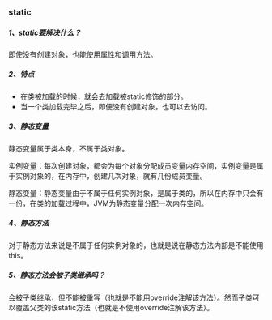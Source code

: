 ### static

##### 1、static要解决什么？

即使没有创建对象，也能使用属性和调用方法。

##### 2、特点

* 在类被加载的时候，就会去加载被static修饰的部分。
* 当一个类加载完毕之后，即便没有创建对象，也可以去访问。

##### 3、静态变量

静态变量属于类本身，不属于类对象。

实例变量：每次创建对象，都会为每个对象分配成员变量内存空间，实例变量是属于实例对象的，在内存中，创建几次对象，就有几份成员变量。

静态变量：静态变量由于不属于任何实例对象，是属于类的，所以在内存中只会有一份，在类的加载过程中，JVM为静态变量分配一次内存空间。

##### 4、静态方法

对于静态方法来说是不属于任何实例对象的，也就是说在静态方法内部是不能使用this。

##### 5、静态方法会被子类继承吗？

会被子类继承，但不能被重写（也就是不能用override注解该方法）。然而子类可以覆盖父类的该static方法（也就是不使用override注解该方法）。



